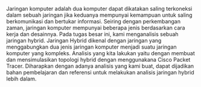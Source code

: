 Jaringan komputer adalah dua komputer dapat dikatakan saling terkoneksi dalam sebuah jaringan jika keduanya mempunyai kemampuan untuk saling berkomunikasi dan bertukar informasi. Seiring dengan perkembangan zaman, jaringan komputer mempunyai beberapa jenis berdasarkan cara kerja dan desainnya. Pada tugas besar ini, kami menganalisis sebuah jaringan hybrid. Jaringan Hybrid dikenal dengan jaringan yang menggabungkan dua jenis jaringan komputer menjadi suatu jaringan komputer yang kompleks.  Analisis yang kita lakukan yaitu dengan membuat dan mensimulasikan topologi hybrid dengan menggunakana Cisco Packet Tracer. Diharapkan dengan adanya analisis yang kami buat, dapat dijadikan bahan pembelajaran dan referensi untuk melakukan analisis jaringan hybrid lebih dalam.
